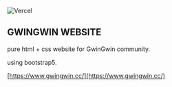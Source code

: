 
![Vercel](https://vercelbadge.vercel.app/api/gwingwin-cc/gwingwin-website)

## GWINGWIN WEBSITE

pure html + css website for GwinGwin community.

using bootstrap5.


[https://www.gwingwin.cc/](https://www.gwingwin.cc/)